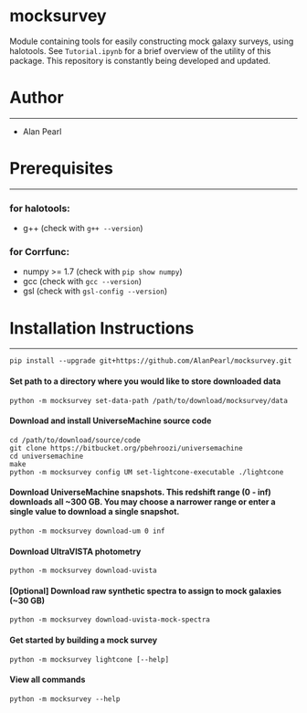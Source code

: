 # mocksurvey

Module containing tools for easily constructing mock galaxy surveys, using halotools. See `Tutorial.ipynb` for a brief overview of the utility of this package. This repository is constantly being developed and updated.

# Author
___
- Alan Pearl

# Prerequisites
___
### for halotools:
- g++ (check with `g++ --version`)
### for Corrfunc:
- numpy >= 1.7 (check with `pip show numpy`)
- gcc (check with `gcc --version`)
- gsl (check with `gsl-config --version`)

# Installation Instructions
___
```
pip install --upgrade git+https://github.com/AlanPearl/mocksurvey.git
```
<!--
```
cd /path/to/download/source/code
git clone https://github.com/AlanPearl/mocksurvey
pip install ./mocksurvey
```
-->

#### Set path to a directory where you would like to store downloaded data
```
python -m mocksurvey set-data-path /path/to/download/mocksurvey/data
```
#### Download and install UniverseMachine source code
```
cd /path/to/download/source/code
git clone https://bitbucket.org/pbehroozi/universemachine
cd universemachine
make
python -m mocksurvey config UM set-lightcone-executable ./lightcone
```
#### Download UniverseMachine snapshots. This redshift range (0 - inf) downloads all ~300 GB. You may choose a narrower range or enter a single value to download a single snapshot.
```
python -m mocksurvey download-um 0 inf
```
#### Download UltraVISTA photometry
```
python -m mocksurvey download-uvista
```
#### [Optional] Download raw synthetic spectra to assign to mock galaxies (~30 GB)
```
python -m mocksurvey download-uvista-mock-spectra
```
#### Get started by building a mock survey
```
python -m mocksurvey lightcone [--help]
```
#### View all commands
```
python -m mocksurvey --help
```

<!-- Deprecated -->
<!-- 
#### If you would like to run halotools models, using the SMDPL simulation
```
cd /path/to/download/source/code
bash mocksurvey/get_smdpl
```
-->
